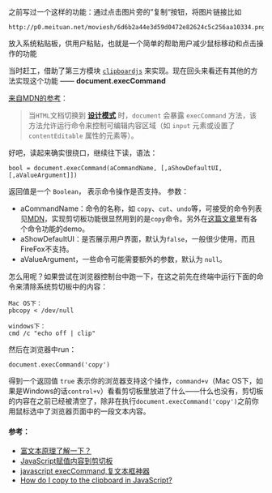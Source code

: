 之前写过一个这样的功能：通过点击图片旁的”复制“按钮，将图片链接比如 
```
http://p0.meituan.net/moviesh/6d6b2a44e3d59d0472e82624c5c256aa10334.png
```
放入系统粘贴板，供用户粘贴，也就是一个简单的帮助用户减少鼠标移动和点击操作的功能

当时赶工，借助了第三方模块 [`clipboardjs`](https://clipboardjs.com/) 来实现。现在回头来看还有其他的方法实现这个功能 —— **document.execCommand**

[来自MDN的参考](https://developer.mozilla.org/zh-CN/docs/Web/API/Document/execCommand)：

> 当`HTML`文档切换到 [**设计模式**](https://developer.mozilla.org/zh-CN/docs/Web/API/Document/designMode) 时，`document` 会暴露 `execCommand` 方法，该方法允许运行命令来控制可编辑内容区域（如 `input` 元素或设置了`contentEditable` 属性的元素等）。

好吧，读起来确实很绕口，继续往下读，语法：
```
bool = document.execCommand(aCommandName, [,aShowDefaultUI, [,aValueArgument]])
```
返回值是一个 `Boolean`， 表示命令操作是否支持。
参数：
- aCommandName：命令的名称，如 `copy`、`cut`、`undo`等，可接受的命令列表见[MDN](https://developer.mozilla.org/zh-CN/docs/Web/API/Document/execCommand#%E5%91%BD%E4%BB%A4)，实现剪切板功能很显然用到的是`copy`命令。另外在[这篇文章](https://blog.csdn.net/gertyy/article/details/65936318)里有各个命令功能的demo。
- aShowDefaultUI：是否展示用户界面，默认为`false`，一般很少使用，而且FireFox不支持。
- aValueArgument，一些命令可能需要额外的参数，默认为 `null`。

怎么用呢？如果尝试在浏览器控制台中跑一下，在这之前先在终端中运行下面的命令来清除系统剪切板中的内容：
```
Mac OS下：
pbcopy < /dev/null

windows下：
cmd /c "echo off | clip"
```
然后在浏览器中run：
```
document.execCommand('copy')
```
得到一个返回值 `true` 表示你的浏览器支持这个操作，`command+v`（Mac OS下，如果是Windows的话`control+v`）看看剪切板里放进了什么——什么也没有，剪切板的内容在之前已经被清空了，除非在执行`document.execCommand('copy')`之前你用鼠标选中了浏览器页面中的一段文本内容。

#### 参考：
- [富文本原理了解一下？](https://juejin.im/post/5cfe4e8a6fb9a07ec63b09a4)
- [JavaScript赋值内容到剪切板](https://github.com/axuebin/articles/issues/26)
- [javascript execCommand,复文本框神器](https://blog.csdn.net/gertyy/article/details/65936318)
- [How do I copy to the clipboard in JavaScript?](https://stackoverflow.com/questions/400212/how-do-i-copy-to-the-clipboard-in-javascript)